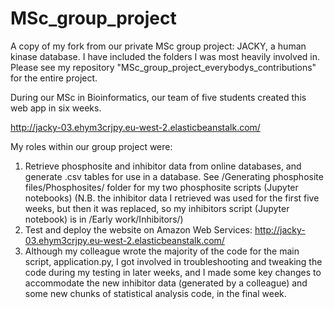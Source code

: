 # MSc_group_project
A copy of my fork from our private MSc group project: JACKY, a human kinase database.
I have included the folders I was most heavily involved in. Please see my repository
"MSc_group_project_everybodys_contributions" for the entire project.

During our MSc in Bioinformatics, our team of five students created this web app in six weeks.

http://jacky-03.ehym3crjpy.eu-west-2.elasticbeanstalk.com/

My roles within our group project were:

1) Retrieve phosphosite and inhibitor data from online databases, and generate .csv tables for use in a database. 
     See /Generating phosphosite files/Phosphosites/ folder for my two phosphosite scripts (Jupyter notebooks)
    (N.B. the inhibitor data I retrieved was used for the first five weeks, but then it was replaced, so
     my inhibitors script (Jupyter notebook) is in /Early work/Inhibitors/)
2) Test and deploy the website on Amazon Web Services: http://jacky-03.ehym3crjpy.eu-west-2.elasticbeanstalk.com/
3) Although my colleague wrote the majority of the code for the main script, application.py, I got involved
     in troubleshooting and tweaking the code during my testing in later weeks, and I made some key
     changes to accommodate the new inhibitor data (generated by a colleague) and some new chunks of statistical 
     analysis code, in the final week.
